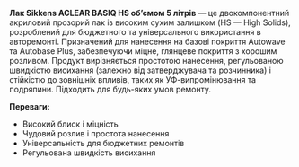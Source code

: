 **Лак Sikkens ACLEAR BASIQ HS об’ємом 5 літрів** — це двокомпонентний акриловий прозорий лак із високим сухим залишком (HS — High Solids), розроблений для бюджетного та універсального використання в авторемонті. Призначений для нанесення на базові покриття Autowave та Autobase Plus, забезпечуючи міцне, глянцеве покриття з хорошим розливом. Продукт вирізняється простотою нанесення, регульованою швидкістю висихання (залежно від затверджувача та розчинника) і стійкістю до зовнішніх впливів, таких як УФ-випромінювання та подряпини. Підходить для будь-яких умов ремонту.

**Переваги:**

- Високий блиск і міцність
- Чудовий розлив і простота нанесення
- Універсальність для бюджетних ремонтів
- Регульована швидкість висихання
